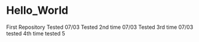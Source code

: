 # Hello_World
First Repository
Tested 07/03
Tested 2nd time 07/03
Tested 3rd time 07/03
tested 4th time
tested 5
